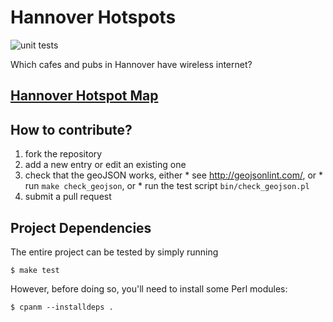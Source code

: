 # Hannover Hotspots

![unit tests](https://github.com/paultcochrane/HannoverHotspots/actions/workflows/unit-tests.yml/badge.svg)

Which cafes and pubs in Hannover have wireless internet?

## [Hannover Hotspot Map](https://github.com/paultcochrane/HannoverHotspots/blob/master/hannover_hotspots.json)

## How to contribute?

  1. fork the repository
  2. add a new entry or edit an existing one
  3. check that the geoJSON works, either
    * see http://geojsonlint.com/, or
    * run `make check_geojson`, or
    * run the test script `bin/check_geojson.pl`
  4. submit a pull request

## Project Dependencies

The entire project can be tested by simply running

    $ make test

However, before doing so, you'll need to install some Perl modules:

    $ cpanm --installdeps .
